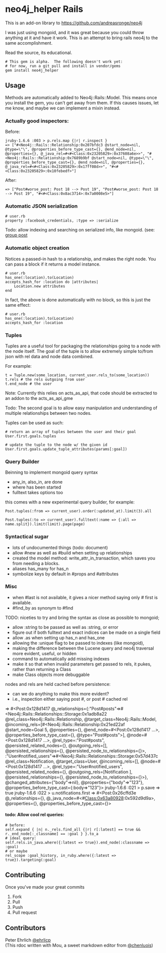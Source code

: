 # neo4j_helper Rails

This is an add-on library to https://github.com/andreasronge/neo4j

I was just using mongoid, and it was great because you could throw anything at it and have it work.  This is an
attempt to bring rails neo4j to the same accomplishment.  

Read the source, its educational.


    # This gem is alpha.  The following doesn't work yet:
    # for now, run a git pull and install in vendor/gems
    gem install neo4j_helper




## Usage

Methods are automatically added to Neo4j::Rails::Model.  This means once you install the gem, you can't get away from them.  If this causes issues, let me know, and maybe we can implement a mixin instead.


### Actually good inspectors:

Before:

    jruby-1.6.6 :003 > p.rels.map {|r| r.inspect }
    => ["#<Neo4j::Rails::Relationship:0x207bfdc3 @start_node=nil, @type=\"\", @properties_before_type_cast={}, @end_node=nil, @properties={}, @_java_rel=#<#<Class:0x23205829>:0x37608a6e>>", "#<Neo4j::Rails::Relationship:0x7689b9bf @start_node=nil, @type=\"\", @properties_before_type_cast={}, @end_node=nil, @properties={}, @_java_rel=#<#<Class:0x23205829>:0x17ff08d>>", "#<#<Class:0x23205829>:0x10febedf>"]


After:

    => ["Post#worse_post: Post 18 --> Post 19", "Post#worse_post: Post 18 --> Post 19", "#<#<Class:0x8ac3714>:0x7a0008e5>"]



### Automatic JSON serialization

    # user.rb
    property :facebook_credentials, :type => :serialize

Todo: allow indexing and searching on serialized info, like mongoid.  (see: [group post](https://groups.google.com/d/msg/neo4jrb/KWxKBMbCc9E/E2XKIhzyvucJ)


### Automatic object creation

Notices a passed-in hash to a relationship, and makes the right node.  You can pass a block if it returns a model instance.

    # user.rb
    has_one(:location).to(Location)
    accepts_hash_for :location do |attributes|
        Location.new attributes
    end

In fact, the above is done automatically with no block, so this is just the same effect:

    # user.rb
    has_one(:location).to(Location)
    accepts_hash_for :location

### Tuples

Tuples are a useful tool for packaging the relationships going to a node with the node itself.
The goal of the tuple is to allow extremely simple to/from json with rel data and node data combined.

For example:

    t = Tuple.new(some_location, current_user.rels_to(some_location))
    t.rels # the rels outgoing from user
    t.end_node # the user


Note: Currently this relies on acts_as_api, that code should be extracted to an addon to the acts_as_api_gme

Todo: The second goal is to allow easy manipulation and understanding of multiple relationships between two nodes.


Tuples can be used as such:

    # return an array of tuples between the user and their goal
    User.first.goals.tuples

    # update the tuple to the node w/ the given id
    User.first.goals.update_tuple_attributes(params[:goal])


### Query Builder

Beinning to implement mongoid query syntax

 - any_in, also_in, are done
 - where has been started
 - fulltext takes options too

this comes with a new experimental query builder, for example:

    Post.tuples(:from => current_user).order(:updated_at).limit(3).all

    Post.tuples(:to => current_user).fulltext(:name => {:all => name.split}).limit(limit).page(page)


### Syntactical sugar
 - lots of undocumented things (todo: document)
 - allow #new as well as #build when setting up relationships
 - created the model method: write_attr_in_transaction, which saves you from needing a blocks.
 - aliases has_many for has_n
 - symbolize keys by default in #props and #attributes


### Misc

 - when #last is not available, it gives a nicer method saying only # first is available.
 - #find_by as synonym to #find

TODO: niceties to try and bring the syntax as close as possible to mongoid;

 - allow :string to be passed as well as :string, or error
 - figure out if both fulltext and exact indices can be made on a single field
 - allow .as when setting up has_n and has_one
 - allowing the :unique flag to be passed to indexes (like mongoid),
 - making the difference between the Lucene query and neo4j traversal more evident, useful, or hidden
 - command to automatically add missing indexes
 - make it so that when invalid parameters get passed to rels, it pukes, rather than returning a Class
 - make Class objects more debuggable


 nodes and rels are held cached before persistence:

  - can we do anything to make this more evident?
  - i.e., inspection either saying post #, or post # cached rel

  => #<Post:0x128d1417 @_relationships={:"Post#posts"=>#<Neo4j::Rails::Relationships::Storage:0x1adb8a22 @rel_class=Neo4j::Rails::Relationship, @target_class=Neo4j::Rails::Model, @incoming_rels=[#<Neo4j::Rails::Relationship:0x21ed22af @start_node=Goal 5, @properties={}, @end_node=#<Post:0x128d1417 ...>, @properties_before_type_cast={}, @type="Post#posts">], @node=#<Post:0x128d1417 ...>, @rel_type=:"Post#posts", @persisted_related_nodes={}, @outgoing_rels=[], @persisted_relationships={}, @persisted_node_to_relationships={}>, :"User#notified_users"=>#<Neo4j::Rails::Relationships::Storage:0x57d437c @rel_class=Notification, @target_class=User, @incoming_rels=[], @node=#<Post:0x128d1417 ...>, @rel_type=:"User#notified_users", @persisted_related_nodes={}, @outgoing_rels=[Notification ], @persisted_relationships={}, @persisted_node_to_relationships={}>}, @changed_attributes={"body"=>nil}, @properties={"body"=>"123"}, @properties_before_type_cast={:body=>"123"}>
 jruby-1.6.6 :021 > p.save
  => true
 jruby-1.6.6 :022 > u.notifications.first
  => #<Post:0x26cffd3e @_relationships={}, @_java_node=#<#<Class:0x63a80928>:0x592d9d9a>, @properties={}, @properties_before_type_cast={}>


#### todo: Allow cool rel queries:

    # before:
    self.expand { |n| n._rels.find_all {|r| r[:latest] == true && r._end_node[:_classname] == :goal } }.to_a
    # ideal query:
    self.rels.in_java.where({:latest => true}).end_node(:classname => :goal)
    # or maybe
    rel_scope :goal_history, in_ruby.where({:latest => true}).targeting(:goal)


## Contributing


Once you've made your great commits

1. Fork
1. Pull
1. Push
1. Pull request



## Contributors

Peter Ehrlich [@ehrlicp](http://www.twitter.com/ehrlicp)
<br/>
(This rdoc written with Mou, a sweet markdown editor from [@chenluois](http://twitter.com/chenluois))

